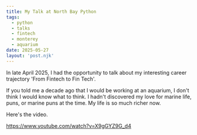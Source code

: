 ```yaml
---
title: My Talk at North Bay Python
tags: 
  - python 
  - talks
  - fintech
  - monterey
  - aquarium
date: 2025-05-27
layout: 'post.njk'
---
```


In late April 2025, I had the opportunity to talk about my interesting career trajectory 'From Fintech to Fin Tech'.

If you told me a decade ago that I would be working at an aquarium, I don't think I would know what to think. I hadn't discovered my love for marine life, puns, or marine puns at the time. My life is so much richer now.

Here's the video.

https://www.youtube.com/watch?v=X9gGYZ9G_d4